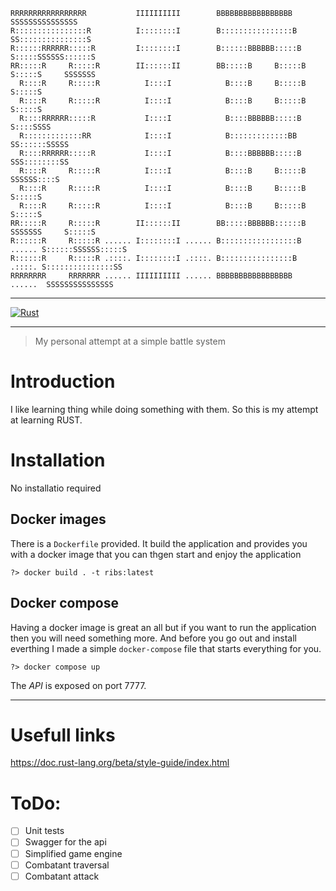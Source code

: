 ```                                                                                            
RRRRRRRRRRRRRRRRR           IIIIIIIIII        BBBBBBBBBBBBBBBBB              SSSSSSSSSSSSSSS 
R::::::::::::::::R          I::::::::I        B::::::::::::::::B           SS:::::::::::::::S
R::::::RRRRRR:::::R         I::::::::I        B::::::BBBBBB:::::B         S:::::SSSSSS::::::S
RR:::::R     R:::::R        II::::::II        BB:::::B     B:::::B        S:::::S     SSSSSSS
  R::::R     R:::::R          I::::I            B::::B     B:::::B        S:::::S            
  R::::R     R:::::R          I::::I            B::::B     B:::::B        S:::::S            
  R::::RRRRRR:::::R           I::::I            B::::BBBBBB:::::B          S::::SSSS         
  R:::::::::::::RR            I::::I            B:::::::::::::BB            SS::::::SSSSS    
  R::::RRRRRR:::::R           I::::I            B::::BBBBBB:::::B             SSS::::::::SS  
  R::::R     R:::::R          I::::I            B::::B     B:::::B               SSSSSS::::S 
  R::::R     R:::::R          I::::I            B::::B     B:::::B                    S:::::S
  R::::R     R:::::R          I::::I            B::::B     B:::::B                    S:::::S
RR:::::R     R:::::R        II::::::II        BB:::::BBBBBB::::::B        SSSSSSS     S:::::S
R::::::R     R:::::R ...... I::::::::I ...... B:::::::::::::::::B  ...... S::::::SSSSSS:::::S
R::::::R     R:::::R .::::. I::::::::I .::::. B::::::::::::::::B   .::::. S:::::::::::::::SS 
RRRRRRRR     RRRRRRR ...... IIIIIIIIII ...... BBBBBBBBBBBBBBBBB    ......  SSSSSSSSSSSSSSS   
```                                                                                          

---

[![Rust](https://github.com/dejanfajfar/ribs/actions/workflows/rust.yml/badge.svg?branch=main)](https://github.com/dejanfajfar/ribs/actions/workflows/rust.yml)

---


> My personal attempt at a simple battle system


# Introduction

I like learning thing while doing something with them. So this is my attempt at learning RUST.

# Installation

No installatio required

## Docker images

There is a `Dockerfile` provided. It build the application and provides you with a docker image that you can thgen start and enjoy the application

```shell
?> docker build . -t ribs:latest
```

## Docker compose 

Having a docker image is great an all but if you want to run the application then you will need something more. And before you go out and install everthing I made a simple `docker-compose` file that starts everything for you.

```shell
?> docker compose up
```

The _API_ is exposed on port 7777.

---

# Usefull links

https://doc.rust-lang.org/beta/style-guide/index.html


# ToDo:

- [ ] Unit tests
- [ ] Swagger for the api
- [ ] Simplified game engine
- [ ] Combatant traversal
- [ ] Combatant attack 